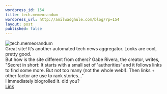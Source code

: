 ```yaml
---
wordpress_id: 154
title: tech.memeorandum
wordpress_url: http://anilwadghule.com/blog/?p=154
layout: post
published: false
---
```

<img alt="tech.memeorandum" src="http://www.memeorandum.com/images/tech_memeorandum.gif" border="0" /><br />Great site! It’s another automated tech news aggregator. Looks are cool, pretty good.<br />But how is the site different from others? Gabe Rivera, the creator, writes, "Secret in short: It starts with a small set of 'authorities' and it follows links to find some more. But not too many (not the whole web!). Then links + other factor are use to rank stories..."<br />I immediately blogrolled it. did you?<br /><a href="http://tech.memeorandum.com/">Link</a>
